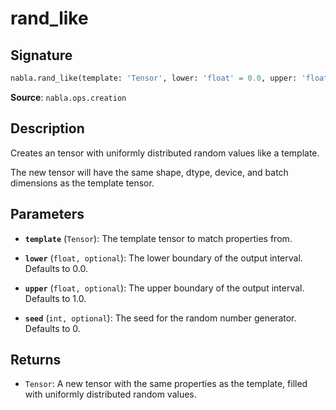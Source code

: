 # rand_like

## Signature

```python
nabla.rand_like(template: 'Tensor', lower: 'float' = 0.0, upper: 'float' = 1.0, seed: 'int' = 0) -> 'Tensor'
```

**Source**: `nabla.ops.creation`

## Description

Creates an tensor with uniformly distributed random values like a template.

The new tensor will have the same shape, dtype, device, and batch
dimensions as the template tensor.

## Parameters

- **`template`** (`Tensor`): The template tensor to match properties from.

- **`lower`** (`float, optional`): The lower boundary of the output interval. Defaults to 0.0.

- **`upper`** (`float, optional`): The upper boundary of the output interval. Defaults to 1.0.

- **`seed`** (`int, optional`): The seed for the random number generator. Defaults to 0.

## Returns

- `Tensor`: A new tensor with the same properties as the template, filled with uniformly distributed random values.
